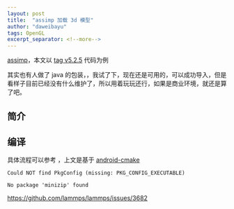 ```yaml
---
layout: post
title:  "assimp 加载 3d 模型"
author: "daweibayu"
tags: OpenGL
excerpt_separator: <!--more-->
---
```

 <!--more-->

 [assimp](https://github.com/assimp/assimp)，本文以 [tag v5.2.5](https://github.com/assimp/assimp/tree/v5.2.5) 代码为例

 其实也有人做了 java 的包装，[](https://github.com/kotlin-graphics/assimp)，我试了下，现在还是可用的，可以成功导入，但是看样子目前已经没有什么维护了，所以用着玩玩还行，如果是商业环境，就还是算了吧。

## 简介


## 编译

具体流程可以参考 [](https://assimp-docs.readthedocs.io/en/latest/about/quickstart.html#the-android-build)，上文是基于 [android-cmake](https://github.com/taka-no-me/android-cmake)


```
Could NOT find PkgConfig (missing: PKG_CONFIG_EXECUTABLE) 
```
```
No package 'minizip' found
```




https://github.com/lammps/lammps/issues/3682